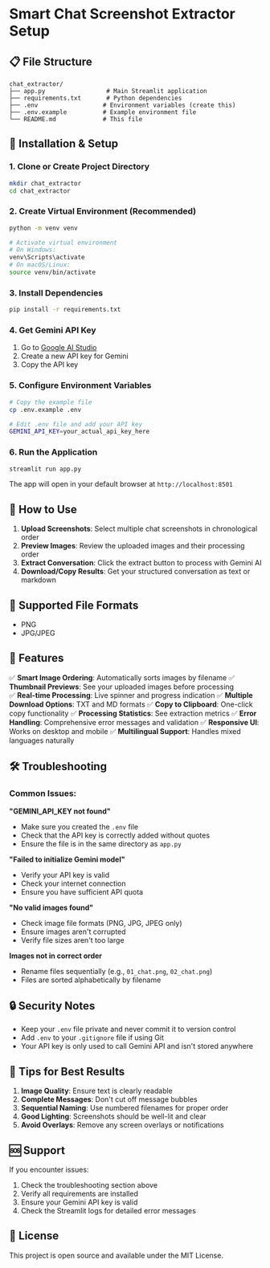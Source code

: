# Smart Chat Screenshot Extractor Setup

## 📋 File Structure
```
chat_extractor/
├── app.py                 # Main Streamlit application
├── requirements.txt       # Python dependencies
├── .env                  # Environment variables (create this)
├── .env.example          # Example environment file
└── README.md             # This file
```

## 🚀 Installation & Setup

### 1. Clone or Create Project Directory
```bash
mkdir chat_extractor
cd chat_extractor
```

### 2. Create Virtual Environment (Recommended)
```bash
python -m venv venv

# Activate virtual environment
# On Windows:
venv\Scripts\activate
# On macOS/Linux:
source venv/bin/activate
```

### 3. Install Dependencies
```bash
pip install -r requirements.txt
```

### 4. Get Gemini API Key
1. Go to [Google AI Studio](https://makersuite.google.com/app/apikey)
2. Create a new API key for Gemini
3. Copy the API key

### 5. Configure Environment Variables
```bash
# Copy the example file
cp .env.example .env

# Edit .env file and add your API key
GEMINI_API_KEY=your_actual_api_key_here
```

### 6. Run the Application
```bash
streamlit run app.py
```

The app will open in your default browser at `http://localhost:8501`

## 🎯 How to Use

1. **Upload Screenshots**: Select multiple chat screenshots in chronological order
2. **Preview Images**: Review the uploaded images and their processing order
3. **Extract Conversation**: Click the extract button to process with Gemini AI
4. **Download/Copy Results**: Get your structured conversation as text or markdown

## 📁 Supported File Formats
- PNG
- JPG/JPEG

## 🔧 Features

✅ **Smart Image Ordering**: Automatically sorts images by filename
✅ **Thumbnail Previews**: See your uploaded images before processing  
✅ **Real-time Processing**: Live spinner and progress indication
✅ **Multiple Download Options**: TXT and MD formats
✅ **Copy to Clipboard**: One-click copy functionality
✅ **Processing Statistics**: See extraction metrics
✅ **Error Handling**: Comprehensive error messages and validation
✅ **Responsive UI**: Works on desktop and mobile
✅ **Multilingual Support**: Handles mixed languages naturally

## 🛠️ Troubleshooting

### Common Issues:

**"GEMINI_API_KEY not found"**
- Make sure you created the `.env` file
- Check that the API key is correctly added without quotes
- Ensure the file is in the same directory as `app.py`

**"Failed to initialize Gemini model"**
- Verify your API key is valid
- Check your internet connection
- Ensure you have sufficient API quota

**"No valid images found"**
- Check image file formats (PNG, JPG, JPEG only)
- Ensure images aren't corrupted
- Verify file sizes aren't too large

**Images not in correct order**
- Rename files sequentially (e.g., `01_chat.png`, `02_chat.png`)
- Files are sorted alphabetically by filename

## 🔒 Security Notes

- Keep your `.env` file private and never commit it to version control
- Add `.env` to your `.gitignore` file if using Git
- Your API key is only used to call Gemini API and isn't stored anywhere

## 📱 Tips for Best Results

1. **Image Quality**: Ensure text is clearly readable
2. **Complete Messages**: Don't cut off message bubbles
3. **Sequential Naming**: Use numbered filenames for proper order
4. **Good Lighting**: Screenshots should be well-lit and clear
5. **Avoid Overlays**: Remove any screen overlays or notifications

## 🆘 Support

If you encounter issues:
1. Check the troubleshooting section above
2. Verify all requirements are installed
3. Ensure your Gemini API key is valid
4. Check the Streamlit logs for detailed error messages

## 📄 License

This project is open source and available under the MIT License.
